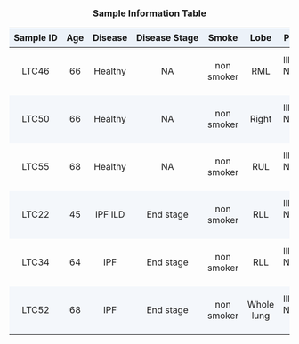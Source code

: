   <style>
  table {
      width: 100%; /*表格宽度*/
      border-collapse: collapse; /*使用单一线条的边框*/
      empty-cells: show; /*单元格无内容依旧绘制边框*/
  }
	
  table th,td {
    height: 35px; /*统一每一行的默认高度*/
  }
	
  table th {
      font-weight: bold; /*加粗*/
      text-align: center !important; /*内容居中，加上 !important 避免被 Markdown 样式覆盖*/
      background: #ECF2F9; /*背景色*/
      white-space: nowrap; /*表头内容强制在一行显示*/
  }
	
  /* 隔行变色 */
  table tbody tr:nth-child(2n) {
      background: #F4F7FB; 
  }
  /* 悬浮变色 */
  table tr:hover {
      background: #B2B2B2; 
  }
	
  /* 首列不换行 */
  table td:nth-child(1) {
      white-space: nowrap; 
  }
  /* 指定列宽度 */
  table th:nth-of-type(2) {
    	width: 200px;
     white-space: nowrap;
  }
  </style>
  
### <center> Sample Information Table </center>

| Sample ID |	Age | Disease	| Disease Stage |	Smoke | Lobe	| Platform	| Aiming Reads	| PCR Cycles	| Seq Length |
| :------------: | :----: | :----: | :----: | :----: | :----: | :----: | :----: | :----: | :----: |
| LTC46 |66| Healthy	| NA	| non smoker	| RML	| Illumina® NovaSeq 6000	| 100,000 reads/cell X 10,000 cells/library	| 14	| 2 x150 | 
| LTC50	|66| Healthy	| NA	| non smoker	| Right	| Illumina® NovaSeq 6000	| 100,000 reads/cell X 10,000 cells/library	| 14	| 2 x150 | 
| LTC55	|68| Healthy	| NA	| non smoker	| RUL	| Illumina® NovaSeq 6000	| 100,000 reads/cell X 10,000 cells/library	| 14	| 2 x150 | 
| LTC22	|45| IPF ILD	| End stage	| non smoker | RLL	| Illumina® NovaSeq 6000	| 100,000 reads/cell X 10,000 cells/library	| 14	| 2 x150 | 
| LTC34	|64| IPF	| End stage	| non smoker	| RLL	| Illumina® NovaSeq 6000	| 100,000 reads/cell X 10,000 cells/library	| 14	| 2 x150 | 
| LTC52	|68| IPF	| End stage	| non smoker	| Whole lung	| Illumina® NovaSeq 6000	| 100,000 reads/cell X 10,000 cells/library	| 14	| 2 x150 | 
